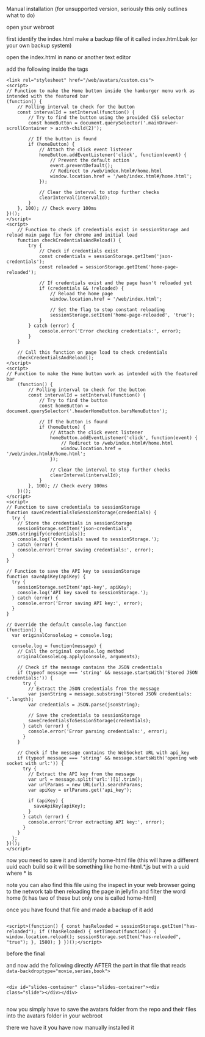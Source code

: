 Manual installation (for unsupported version, seriously this only outlines what to do)

open your webroot

first identify the index.html make a backup file of it called index.html.bak (or your own backup system)

open the index.html in nano or another text editor 

add the following inside the <body> tags </body> 


```
<link rel="stylesheet" href="/web/avatars/custom.css">
<script>
// Function to make the Home button inside the hamburger menu work as intended with the featured bar
(function() {
    // Polling interval to check for the button
    const intervalId = setInterval(function() {
        // Try to find the button using the provided CSS selector
        const homeButton = document.querySelector('.mainDrawer-scrollContainer > a:nth-child(2)');

        // If the button is found
        if (homeButton) {
            // Attach the click event listener
            homeButton.addEventListener('click', function(event) {
                // Prevent the default action
                event.preventDefault();
                // Redirect to /web/index.html#/home.html
                window.location.href = '/web/index.html#/home.html';
            });

            // Clear the interval to stop further checks
            clearInterval(intervalId);
        }
    }, 100); // Check every 100ms
})();
</script>
<script>
    // Function to check if credentials exist in sessionStorage and reload main page fix for chrome and initial load
    function checkCredentialsAndReload() {
        try {
            // Check if credentials exist
            const credentials = sessionStorage.getItem('json-credentials');
            const reloaded = sessionStorage.getItem('home-page-reloaded');

            // If credentials exist and the page hasn't reloaded yet
            if (credentials && !reloaded) {
                // Reload the home page
                window.location.href = '/web/index.html';

                // Set the flag to stop constant reloading
                sessionStorage.setItem('home-page-reloaded', 'true');
            }
        } catch (error) {
            console.error('Error checking credentials:', error);
        }
    }

    // Call this function on page load to check credentials
    checkCredentialsAndReload();
</script>
<script>
// Function to make the Home button work as intended with the featured bar
    (function() {
        // Polling interval to check for the button
        const intervalId = setInterval(function() {
            // Try to find the button
            const homeButton = document.querySelector('.headerHomeButton.barsMenuButton');

            // If the button is found
            if (homeButton) {
                // Attach the click event listener
                homeButton.addEventListener('click', function(event) {
                    // Redirect to /web/index.html#/home.html
                    window.location.href = '/web/index.html#/home.html';
                });

                // Clear the interval to stop further checks
                clearInterval(intervalId);
            }
        }, 100); // Check every 100ms
    })();
</script>
<script>
// Function to save credentials to sessionStorage
function saveCredentialsToSessionStorage(credentials) {
  try {
    // Store the credentials in sessionStorage
    sessionStorage.setItem('json-credentials', JSON.stringify(credentials));
    console.log('Credentials saved to sessionStorage.');
  } catch (error) {
    console.error('Error saving credentials:', error);
  }
}

// Function to save the API key to sessionStorage
function saveApiKey(apiKey) {
  try {
    sessionStorage.setItem('api-key', apiKey);
    console.log('API key saved to sessionStorage.');
  } catch (error) {
    console.error('Error saving API key:', error);
  }
}

// Override the default console.log function
(function() {
  var originalConsoleLog = console.log;

  console.log = function(message) {
    // Call the original console.log method
    originalConsoleLog.apply(console, arguments);

    // Check if the message contains the JSON credentials
    if (typeof message === 'string' && message.startsWith('Stored JSON credentials:')) {
      try {
        // Extract the JSON credentials from the message
        var jsonString = message.substring('Stored JSON credentials: '.length);
        var credentials = JSON.parse(jsonString);

        // Save the credentials to sessionStorage
        saveCredentialsToSessionStorage(credentials);
      } catch (error) {
        console.error('Error parsing credentials:', error);
      }
    }

    // Check if the message contains the WebSocket URL with api_key
    if (typeof message === 'string' && message.startsWith('opening web socket with url:')) {
      try {
        // Extract the API key from the message
        var url = message.split('url:')[1].trim();
        var urlParams = new URL(url).searchParams;
        var apiKey = urlParams.get('api_key');

        if (apiKey) {
          saveApiKey(apiKey);
        }
      } catch (error) {
        console.error('Error extracting API key:', error);
      }
    }
  };
})();
</script>

```

now you need to save it and identify home-html file (this will have a different uuid each build so it will be something like home-html.*.js but with a uuid where * is 

note you can also find this file using the inspect in your web browser going to the network tab then reloading the page in jellyfin and filter the word home (it has two of these but only one is called home-html)

once you have found that file and made a backup of it add 

```

<script>(function() { const hasReloaded = sessionStorage.getItem("has-reloaded"); if (!hasReloaded) { setTimeout(function() { window.location.reload(); sessionStorage.setItem("has-reloaded", "true"); }, 1500); } })();</script>

```

before the final </div>

and now add the following directly AFTER the part in that file that reads `data-backdroptype="movie,series,book">`

```

<div id="slides-container" class="slides-container"><div class="slide"></div></div>


```


now you simply have to save the avatars folder from the repo and their files into the avatars folder in your webroot

there we have it you have now manually installed it 
